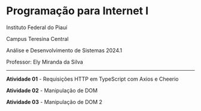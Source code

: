# Programação para Internet I

Instituto Federal do Piauí

Campus Teresina Central

Análise e Desenvolvimento de Sistemas 2024.1

Professor: Ely Miranda da Silva

---

**Atividade 01** - Requisições HTTP em TypeScript com Axios e Cheerio

**Atividade 02** - Manipulação de DOM

**Atividade 03** - Manipulação de DOM 2

